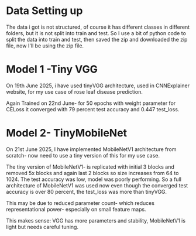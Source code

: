 # Data Setting up

The data i got is not structured, of course it has different classes in different folders, but it is not split into train and test. So I use a bit of python code to split the data into train and test, then saved the zip and downloaded the zip file, now I'll be using the zip file.

# Model 1 -Tiny VGG

On 19th June 2025, i have used tinyVGG architecture, used in CNNExplainer website, for my use case of rose leaf disease prediction.

Again Trained on 22nd June- for 50 epochs with weight parameter for CELoss it converged with 79 percent test accuracy and 0.447 test_loss.

# Model 2- TinyMobileNet

On 21st June 2025, I have implemented MobileNetV1 architecture from scratch- now need to use a tiny version of this for my use case.

The tiny version of MobileNetV1- is replicated with initial 3 blocks and removed 5x blocks and again last 2 blocks so size increases from 64 to 1024. The test accuracy was low, model was poorly performing. So a full architecture of MobileNetV1 was used now even though the converged test accuracy is over 80 percent, the test_loss was more than tinyVGG.

This may be due to reduced parameter count- which reduces representational power- especially on small feature maps.

This makes sense: VGG has more parameters and stability, MobileNetV1 is light but needs careful tuning.
